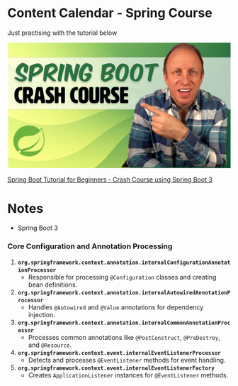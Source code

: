 # Content Calendar - Spring Course

Just practising with the tutorial below

![image-20250202174832939](README.assets/image-20250202174832939.png)

[Spring Boot Tutorial for Beginners - Crash Course using Spring Boot 3](https://www.youtube.com/watch?v=UgX5lgv4uVM)

# Notes 

- Spring Boot 3

### **Core Configuration and Annotation Processing**

1. **`org.springframework.context.annotation.internalConfigurationAnnotationProcessor`**
   - Responsible for processing `@Configuration` classes and creating bean definitions.
2. **`org.springframework.context.annotation.internalAutowiredAnnotationProcessor`**
   - Handles `@Autowired` and `@Value` annotations for dependency injection.
3. **`org.springframework.context.annotation.internalCommonAnnotationProcessor`**
   - Processes common annotations like `@PostConstruct`, `@PreDestroy`, and `@Resource`.
4. **`org.springframework.context.event.internalEventListenerProcessor`**
   - Detects and processes `@EventListener` methods for event handling.
5. **`org.springframework.context.event.internalEventListenerFactory`**
   - Creates `ApplicationListener` instances for `@EventListener` methods.

















